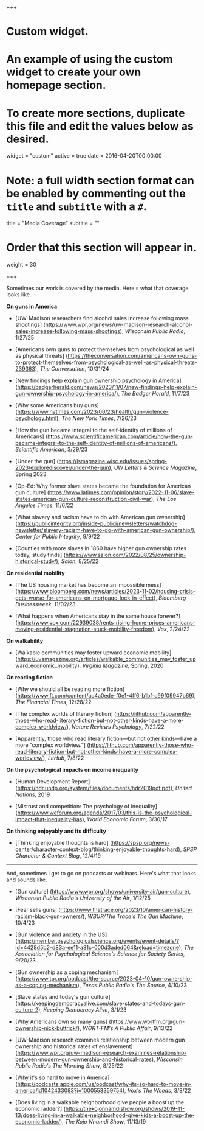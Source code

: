+++
# Custom widget.
# An example of using the custom widget to create your own homepage section.
# To create more sections, duplicate this file and edit the values below as desired.
widget = "custom"
active = true
date = 2016-04-20T00:00:00

# Note: a full width section format can be enabled by commenting out the `title` and `subtitle` with a `#`.
title = "Media Coverage"
subtitle = ""

# Order that this section will appear in.
weight = 30

+++

Sometimes our work is covered by the media. Here's what that coverage looks like.

**On guns in America**

* [UW-Madison researchers find alcohol sales increase following mass shootings] (https://www.wpr.org/news/uw-madison-research-alcohol-sales-increase-following-mass-shootings), *Wisconsin Public Radio*, 1/27/25

* [Americans own guns to protect themselves from psychological as well as physical threats] (https://theconversation.com/americans-own-guns-to-protect-themselves-from-psychological-as-well-as-physical-threats-239363), *The Conversation*, 10/31/24

* [New findings help explain gun ownership psychology in America] (https://badgerherald.com/news/2023/11/07/new-findings-help-explain-gun-ownership-psychology-in-america/), *The Badger Herald*, 11/7/23

* [Why some Americans buy guns] (https://www.nytimes.com/2023/06/23/health/gun-violence-psychology.html), *The New York Times*, 7/26/23

* [How the gun became integral to the self-identity of millions of Americans] (https://www.scientificamerican.com/article/how-the-gun-became-integral-to-the-self-identity-of-millions-of-americans/), *Scientific American*, 3/29/23

* [Under the gun] (https://lsmagazine.wisc.edu/issues/spring-2023/explorediscover/under-the-gun), *UW Letters & Science Magazine*, Spring 2023

* [Op-Ed: Why former slave states became the foundation for American gun culture] (https://www.latimes.com/opinion/story/2022-11-06/slave-states-american-gun-culture-reconstruction-civil-war), *The Los Angeles Times*, 11/6/22

* [What slavery and racism have to do with American gun ownership] (https://publicintegrity.org/inside-publici/newsletters/watchdog-newsletter/slavery-racism-have-to-do-with-american-gun-ownership/), *Center for Public Integrity*, 9/9/22

* [Counties with more slaves in 1860 have higher gun ownership rates today, study finds] (https://www.salon.com/2022/08/25/ownership-historical-study/), *Salon*, 8/25/22

**On residential mobility**

* [The US housing market has become an impossible mess] (https://www.bloomberg.com/news/articles/2023-11-02/housing-crisis-gets-worse-for-americans-on-mortgage-lock-in-effect), *Bloomberg Businessweek*, 11/02/23

* [What happens when Americans stay in the same house forever?] (https://www.vox.com/22939038/rents-rising-home-prices-americans-moving-residential-stagnation-stuck-mobility-freedom), *Vox*, 2/24/22

**On walkability**

* [Walkable communities may foster upward economic mobility] (https://uvamagazine.org/articles/walkable_communities_may_foster_upward_economic_mobility), *Virginia Magazine*, Spring, 2020

**On reading fiction**

* [Why we should all be reading more fiction] (https://www.ft.com/content/ac4a0ede-f0e1-4ff6-b1bf-c99f09947b69), *The Financial Times*, 12/28/22

* [The complex worlds of literary fiction] (https://lithub.com/apparently-those-who-read-literary-fiction-but-not-other-kinds-have-a-more-complex-worldview/), *Nature Reviews Psychology*, 7/22/22

* [Apparently, those who read literary fiction—but not other kinds—have a more “complex worldview.”] (https://lithub.com/apparently-those-who-read-literary-fiction-but-not-other-kinds-have-a-more-complex-worldview/), *LitHub*, 7/8/22

**On the psychological impacts on income inequality**

* [Human Development Report] (https://hdr.undp.org/system/files/documents/hdr2019pdf.pdf), *United Nations*, 2019

* [Mistrust and competition: The psychology of inequality] (https://www.weforum.org/agenda/2017/03/this-is-the-psychological-impact-that-inequality-has), *World Economic Forum*, 3/30/17


**On thinking enjoyably and its difficulty**

* [Thinking enjoyable thoughts is hard] (https://spsp.org/news-center/character-context-blog/thinking-enjoyable-thoughts-hard), *SPSP Character & Context Blog*, 12/4/19

***

And, sometimes I get to go on podcasts or webinars. Here's what that looks and sounds like.

* [Gun culture] (https://www.wpr.org/shows/university-air/gun-culture), *Wisconsin Public Radio's University of the Air*, 1/12/25

* [Fear sells guns] (https://www.thetrace.org/2023/10/american-history-racism-black-gun-owners/), *WBUR/The Trace's The Gun Machine*, 10/4/23

* [Gun violence and anxiety in the US] (https://member.psychologicalscience.org/events/event-details/?id=4428d5b2-d83a-ee11-a81c-000d3aded064&reload=timezone), *The Association for Psychological Science's Science for Society Series*, 9/20/23

* [Gun ownership as a coping mechanism] (https://www.tpr.org/podcast/the-source/2023-04-10/gun-ownership-as-a-coping-mechanism), *Texas Public Radio's The Source*, 4/10/23

* [Slave states and today's gun culture] (https://keepingdemocracyalive.com/slave-states-and-todays-gun-culture-2), *Keeping Democracy Alive*, 3/1/23

* [Why Americans own so many guns] (https://www.wortfm.org/gun-ownership-nick-buttrick/), *WORT-FM's A Public Affair*, 9/13/22

* [UW-Madison research examines relationship between modern gun ownership and historical rates of enslavement] (https://www.wpr.org/uw-madison-research-examines-relationship-between-modern-gun-ownership-and-historical-rates), *Wisconsin Public Radio's The Morning Show*, 8/25/22

* [Why it's so hard to move in America] (https://podcasts.apple.com/us/podcast/why-its-so-hard-to-move-in-america/id1042433083?i=1000553359754), *Vox's The Weeds*, 3/8/22

* [Does living in a walkable neighborhood give people a boost up the economic ladder?] (https://thekojonnamdishow.org/shows/2019-11-13/does-living-in-a-walkable-neighborhood-give-kids-a-boost-up-the-economic-ladder/), *The Kojo Nnamdi Show*, 11/13/19